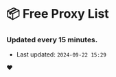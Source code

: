 # :package: Free Proxy List
### Updated every 15 minutes.

- Last updated: `2024-09-22 15:29`

:heart:
